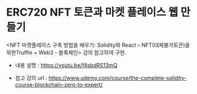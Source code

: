 # ERC720 NFT 토큰과 마켓 플레이스 웹 만들기

<NFT 마켓플레이스 구축 방법을 배우기: Solidity와 React – NFT(대체불가토큰)을 위한Truffle + Web3 - 블록체인> 강의 참고하여 구현.

- 내용 설명 : https://youtu.be/f4sbdRS13mQ

- 참고 강의 url :
   https://www.udemy.com/course/the-complete-solidity-course-blockchain-zero-to-expert/
